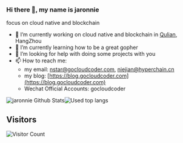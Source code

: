 ### Hi there 👋, my name is jaronnie

focus on cloud native and blockchain

- 🔭 I’m currently working on cloud native and blockchain in [Qulian](https://www.hyperchain.cn/), HangZhou
- 🌱 I’m currently learning how to be a great gopher 
- 🤔 I’m looking for help with doing some projects with you 
- 📫 How to reach me:
  - my email: nstar@gocloudcoder.com, niejian@hyperchain.cn
  - my blog: [https://blog.gocloudcoder.com](https://blog.gocloudcoder.com)
  - Wechat Official Accounts: gocloudcoder

![jaronnie Github Stats](https://github-readme-stats.vercel.app/api?username=jaronnie&include_all_commits=true&show_icons=true&title_color=fff&icon_color=79ff97&text_color=9f9f9f&bg_color=151515&hide=["contribs"]&line_height=40&count_private=true)![Used top langs](https://github-readme-stats.vercel.app/api/top-langs/?username=jaronnie&theme=dracula&hide=javascript,html,scss,css)



## Visitors

![Visitor Count](https://profile-counter.glitch.me/jaronnie/count.svg)

